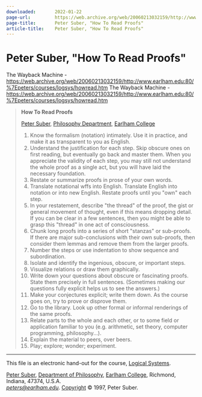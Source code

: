```yaml
---
downloaded:       2022-01-22
page-url:         https://web.archive.org/web/20060213032159/http://www.earlham.edu/~peters/courses/logsys/howread.htm
page-title:       Peter Suber, "How To Read Proofs"
article-title:    Peter Suber, "How To Read Proofs"
---
```

# Peter Suber, "How To Read Proofs"

The Wayback Machine - https://web.archive.org/web/20060213032159/http://www.earlham.edu:80/%7Epeters/courses/logsys/howread.htm
The Wayback Machine - https://web.archive.org/web/20060213032159/http://www.earlham.edu:80/%7Epeters/courses/logsys/howread.htm

> **How To Read Proofs**
> 
> [Peter Suber][1], [Philosophy Department][2], [Earlham College][3]
> 
> 1.  Know the formalism (notation) intimately. Use it in practice, and make it as transparent to you as English.
> 2.  Understand the justification for each step. Skip obscure ones on first reading, but eventually go back and master them. When you appreciate the validity of each step, you may still not understand the whole proof as a single act, but you will have laid the necessary foundation.
> 3.  Restate or summarize proofs in prose of your own words.
> 4.  Translate notational wffs into English. Translate English into notation or into new English. Restate proofs until you "own" each step.
> 5.  In your restatement, describe "the thread" of the proof, the gist or general movement of thought, even if this means dropping detail. If you can be clear in a few sentences, then you might be able to grasp this "thread" in one act of consciousness.
> 6.  Chunk long proofs into a series of short "stanzas" or sub-proofs. If there are major sub-conclusions with their own sub-proofs, then consider them lemmas and remove them from the larger proofs.
> 7.  Number the steps or use indentation to show sequence and subordination.
> 8.  Isolate and identify the ingenious, obscure, or important steps.
> 9.  Visualize relations or draw them graphically.
> 10.  Write down your questions about obscure or fascinating proofs. State them precisely in full sentences. (Sometimes making our questions fully explicit helps us to see the answers.)
> 11.  Make your conjectures explicit; write them down. As the course goes on, try to prove or disprove them.
> 12.  Go to the library. Look up other formal or informal renderings of the same proofs.
> 13.  Relate parts to the whole and each other, or to some field or application familiar to you (e.g. arithmetic, set theory, computer programming, philosophy...).
> 14.  Explain the material to peers, over beers.
> 15.  Play; explore; wonder; experiment.

---

This file is an electronic hand-out for the course, [Logical Systems][4].

 [][5] [Peter Suber][6], [Department of Philosophy][7], [Earlham College][8], Richmond, Indiana, 47374, U.S.A.  
[*peters@earlham.edu*][9]. [Copyright][10] © 1997, Peter Suber.

[1]: https://web.archive.org/web/20060213032159/http://www.earlham.edu/~peters/hometoc.htm
[2]: https://web.archive.org/web/20060213032159/http://www.earlham.edu/~phil/index.htm
[3]: https://web.archive.org/web/20060213032159/http://www.earlham.edu/
[4]: https://web.archive.org/web/20060213032159/http://www.earlham.edu/~peters/courses/logsys/lshome.htm
[5]: https://web.archive.org/web/20060213032159/http://www.eff.org/blueribbon.html
[6]: https://web.archive.org/web/20060213032159/http://www.earlham.edu/~peters/hometoc.htm
[7]: https://web.archive.org/web/20060213032159/http://www.earlham.edu/~phil/index.htm
[8]: https://web.archive.org/web/20060213032159/http://www.earlham.edu/
[9]: https://web.archive.org/web/20060213032159/mailto:peters@earlham.edu
[10]: https://web.archive.org/web/20060213032159/http://www.earlham.edu/~peters/copyrite.htm
